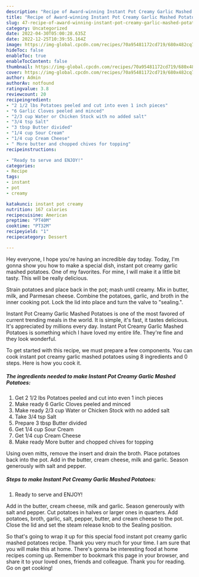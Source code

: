 ```yaml
---
description: "Recipe of Award-winning Instant Pot Creamy Garlic Mashed Potatoes"
title: "Recipe of Award-winning Instant Pot Creamy Garlic Mashed Potatoes"
slug: 47-recipe-of-award-winning-instant-pot-creamy-garlic-mashed-potatoes
category: Uncategorized
date: 2022-04-30T05:00:28.635Z
date: 2022-12-25T10:39:55.164Z
image: https://img-global.cpcdn.com/recipes/70a95481172cd719/680x482cq70/instant-pot-creamy-garlic-mashed-potatoes-recipe-main-photo.jpg
hideToc: false
enableToc: true
enableTocContent: false
thumbnail: https://img-global.cpcdn.com/recipes/70a95481172cd719/680x482cq70/instant-pot-creamy-garlic-mashed-potatoes-recipe-main-photo.jpg
cover: https://img-global.cpcdn.com/recipes/70a95481172cd719/680x482cq70/instant-pot-creamy-garlic-mashed-potatoes-recipe-main-photo.jpg
author: Admin
authorAv: notfound
ratingvalue: 3.8
reviewcount: 20
recipeingredient:
- "2 1/2 lbs Potatoes peeled and cut into even 1 inch pieces"
- "6 Garlic Cloves peeled and minced"
- "2/3 cup Water or Chicken Stock with no added salt"
- "3/4 tsp Salt"
- "3 tbsp Butter divided"
- "1/4 cup Sour Cream"
- "1/4 cup Cream Cheese"
- " More butter and chopped chives for topping"
recipeinstructions:

- "Ready to serve and ENJOY!"
categories:
- Recipe
tags:
- instant
- pot
- creamy

katakunci: instant pot creamy 
nutrition: 167 calories
recipecuisine: American
preptime: "PT40M"
cooktime: "PT32M"
recipeyield: "1"
recipecategory: Dessert

---
```



Hey everyone, I hope you're having an incredible day today. Today, I'm gonna show you how to make a special dish, instant pot creamy garlic mashed potatoes. One of my favorites. For mine, I will make it a little bit tasty. This will be really delicious.

Strain potatoes and place back in the pot; mash until creamy. Mix in butter, milk, and Parmesan cheese. Combine the potatoes, garlic, and broth in the inner cooking pot. Lock the lid into place and turn the valve to &#34;sealing.&#34;.

Instant Pot Creamy Garlic Mashed Potatoes is one of the most favored of current trending meals in the world. It is simple, it's fast, it tastes delicious. It's appreciated by millions every day. Instant Pot Creamy Garlic Mashed Potatoes is something which I have loved my entire life. They're fine and they look wonderful.


To get started with this recipe, we must prepare a few components. You can cook instant pot creamy garlic mashed potatoes using 8 ingredients and 0 steps. Here is how you cook it.

<!--inarticleads1-->

##### The ingredients needed to make Instant Pot Creamy Garlic Mashed Potatoes:

1. Get 2 1/2 lbs Potatoes peeled and cut into even 1 inch pieces
1. Make ready 6 Garlic Cloves peeled and minced
1. Make ready 2/3 cup Water or Chicken Stock with no added salt
1. Take 3/4 tsp Salt
1. Prepare 3 tbsp Butter divided
1. Get 1/4 cup Sour Cream
1. Get 1/4 cup Cream Cheese
1. Make ready  More butter and chopped chives for topping


Using oven mitts, remove the insert and drain the broth. Place potatoes back into the pot. Add in the butter, cream cheese, milk and garlic. Season generously with salt and pepper. 

<!--inarticleads2-->

##### Steps to make Instant Pot Creamy Garlic Mashed Potatoes:


1. Ready to serve and ENJOY!

Add in the butter, cream cheese, milk and garlic. Season generously with salt and pepper. Cut potatoes in halves or larger ones in quarters. Add potatoes, broth, garlic, salt, pepper, butter, and cream cheese to the pot. Close the lid and set the steam release knob to the Sealing position. 

So that's going to wrap it up for this special food instant pot creamy garlic mashed potatoes recipe. Thank you very much for your time. I am sure that you will make this at home. There's gonna be interesting food at home recipes coming up. Remember to bookmark this page in your browser, and share it to your loved ones, friends and colleague. Thank you for reading. Go on get cooking!
